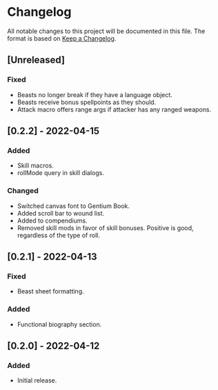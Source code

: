 # Changelog
All notable changes to this project will be documented in this file.
The format is based on [Keep a Changelog](https://keepachangelog.com/en/1.0.0/).

## [Unreleased]
### Fixed
- Beasts no longer break if they have a language object.
- Beasts receive bonus spellpoints as they should.
- Attack macro offers range args if attacker has any ranged weapons.

## [0.2.2] - 2022-04-15
### Added
- Skill macros.
- rollMode query in skill dialogs.
### Changed
- Switched canvas font to Gentium Book.
- Added scroll bar to wound list.
- Added to compendiums.
- Removed skill mods in favor of skill bonuses. Positive is good, regardless of the type of roll.

## [0.2.1] - 2022-04-13
### Fixed
- Beast sheet formatting.

### Added
- Functional biography section.

## [0.2.0] - 2022-04-12
### Added
- Initial release.
